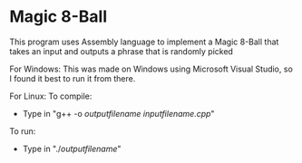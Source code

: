 # Magic 8-Ball
This program uses Assembly language to implement a Magic 8-Ball that takes an input and outputs a phrase that is randomly picked

For Windows:
This was made on Windows using Microsoft Visual Studio, so I found it best to run it from there.

For Linux:
To compile:
- Type in "g++ -o <i>outputfilename</i> <i>inputfilename.cpp</i>"

To run:
- Type in "./<i>outputfilename</i>"
